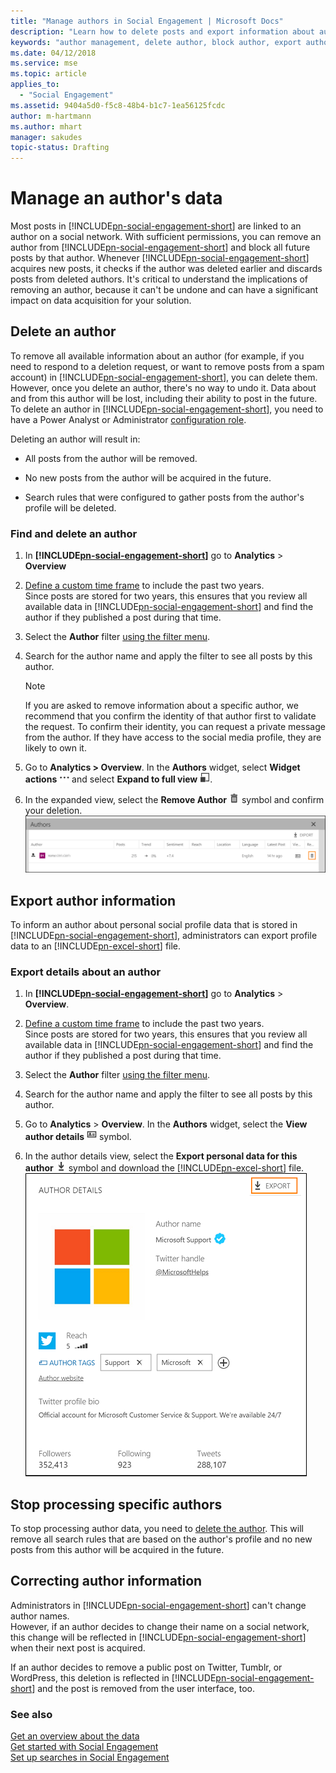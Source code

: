 ```yaml
---
title: "Manage authors in Social Engagement | Microsoft Docs"
description: "Learn how to delete posts and export information about authors."
keywords: "author management, delete author, block author, export author information"
ms.date: 04/12/2018
ms.service: mse
ms.topic: article
applies_to:
  - "Social Engagement"
ms.assetid: 9404a5d0-f5c8-48b4-b1c7-1ea56125fcdc
author: m-hartmann
ms.author: mhart
manager: sakudes
topic-status: Drafting
---
```


# Manage an author's data

Most posts in [!INCLUDE[pn-social-engagement-short](../includes/pn-social-engagement-short.md)] are linked to an author on a social network. With sufficient permissions, you can remove an author from [!INCLUDE[pn-social-engagement-short](../includes/pn-social-engagement-short.md)] and block all future posts by that author. Whenever [!INCLUDE[pn-social-engagement-short](../includes/pn-social-engagement-short.md)] acquires new posts, it checks if the author was deleted earlier and discards posts from deleted authors. It's critical to understand the implications of removing an author, because it can't be undone and can have a significant impact on data acquisition for your solution.
<!---
Since your search topics gather data about post authors, you could be contacted by authors who want to know the data you stored about them and, eventually, you could be asked to remove that data per laws in the European Union. To minimize your efforts to respond to such requests, follow the procedures below to remove or correct personal data about authors in Social Engagement.

## General Data Protection Regulation

The General Data Protection Regulation (GDPR) is a European Union (EU) directive that requires organizations operating within the EU to respect the privacy of EU citizens and to get explicit consent to contact them or use their personal information in any data automation or storage system. [!INCLUDE[pn-social-engagement-short](../includes/pn-social-engagement-short.md)] is prepared to help organizations comply with the GDPR. However, most organizations will need to review and update their information systems to come into complete compliance as part of a comprehensive, organization-wide effort. 

### Learn more about GDPR 

To learn more about bringing your Dynamics 365 systems into compliance with GDPR: 

- [Microsoft Dynamics 365 and GDPR](https://docs.microsoft.com/dynamics365/get-started/gdpr/). Provides links to resources, white papers, blogs, and other information related to Dynamics 365 applications and GDPR. 

- [Microsoft Trust Center](https://www.microsoft.com/trustcenter). Discover how new features help you secure personal data and meet strict GDPR privacy requirements. 

- [Service Trust Portal](https://servicetrust.microsoft.com/). Control management, integrated task assignment, evidence collection, and audit-ready reporting tools to streamline your compliance workflow. 
--->
## Delete an author

To remove all available information about an author (for example, if you need to respond to a deletion request, or want to remove posts from a spam account) in [!INCLUDE[pn-social-engagement-short](../includes/pn-social-engagement-short.md)], you can delete them. However, once you delete an author, there's no way to undo it. Data about and from this author will be lost, including their ability to post in the future. To delete an author in [!INCLUDE[pn-social-engagement-short](../includes/pn-social-engagement-short.md)], you need to have a Power Analyst or Administrator [configuration role](user-roles.md). 

Deleting an author will result in:

- All posts from the author will be removed.

- No new posts from the author will be acquired in the future.

- Search rules that were configured to gather posts from the author's profile will be deleted.

### Find and delete an author

1. In **[!INCLUDE[pn-social-engagement-short](../includes/pn-social-engagement-short.md)]** go to **Analytics** > **Overview**

2. [Define a custom time frame](use-filters.md#edit-the-analysis-time-frame) to include the past two years.    
   Since posts are stored for two years, this ensures that you review all available data in [!INCLUDE[pn-social-engagement-short](../includes/pn-social-engagement-short.md)] and find the author if they published a post during that time. 

3. Select the **Author** filter [using the filter menu](use-filters.md#add-edit-or-remove-a-filter). 

4. Search for the author name and apply the filter to see all posts by this author. 
   > [!NOTE]
   > If you are asked to remove information about a specific author, we recommend that you confirm the identity of that author first to validate the request. To confirm their identity, you can request a private message from the author. If they have access to the social media profile, they are likely to own it.

5. Go to **Analytics > Overview**. In the **Authors** widget, select **Widget actions** ![Widget actions symbol](media/more-options-icon.png "Widget actions symbol") and select **Expand to full view** ![Expand to full view symbol](media/open-full-view-icon.png "Expand to full view symbol").

6. In the expanded view, select the **Remove Author** ![Remove author symbol](media/trashbin-icon.png "Remove author symbol") symbol and confirm your deletion.    
![Remove author control in full view of Authors widget](media/remove-author-full-view.png "Remove author control in full view of Authors widget")

## Export author information

To inform an author about personal social profile data that is stored in [!INCLUDE[pn-social-engagement-short](../includes/pn-social-engagement-short.md)], administrators can export profile data to an [!INCLUDE[pn-excel-short](../includes/pn-excel-short.md)] file. 

### Export details about an author

1. In **[!INCLUDE[pn-social-engagement-short](../includes/pn-social-engagement-short.md)]** go to **Analytics** > **Overview**.

2. [Define a custom time frame](use-filters.md#edit-the-analysis-time-frame) to include the past two years.    
   Since posts are stored for two years, this ensures that you review all available data in [!INCLUDE[pn-social-engagement-short](../includes/pn-social-engagement-short.md)] and find the author if they published a post during that time. 

3. Select the **Author** filter [using the filter menu](use-filters.md#add-edit-or-remove-a-filter). 

4. Search for the author name and apply the filter to see all posts by this author. 

5. Go to **Analytics** > **Overview**. In the **Authors** widget, select the **View author details** ![View author details symbol](media/author-details-icon.png "View author details symbol") symbol.

6. In the author details view, select the **Export personal data for this author** ![Export symbol](media/export-data-icon.png "Export symbol") symbol and download the [!INCLUDE[pn-excel-short](../includes/pn-excel-short.md)] file.    
![Control to export personal data for this author](media/export-author-details.png "Control to export personal data for this author")  

## Stop processing specific authors

To stop processing author data, you need to [delete the author](#delete-an-author). This will remove all search rules that are based on the author's profile and no new posts from this author will be acquired in the future. 

## Correcting author information

Administrators in [!INCLUDE[pn-social-engagement-short](../includes/pn-social-engagement-short.md)] can't change author names.    
However, if an author decides to change their name on a social network, this change will be reflected in [!INCLUDE[pn-social-engagement-short](../includes/pn-social-engagement-short.md)] when their next post is acquired. 

If an author decides to remove a public post on Twitter, Tumblr, or WordPress, this deletion is reflected in [!INCLUDE[pn-social-engagement-short](../includes/pn-social-engagement-short.md)] and the post is removed from the user interface, too.

### See also
[Get an overview about the data](analytics-overview.md)    
[Get started with Social Engagement](get-started.md)    
[Set up searches in Social Engagement](set-up-searches.md)